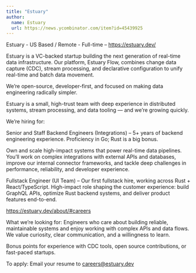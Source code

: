 ```yaml
---
title: "Estuary"
author:
  name: Estuary
  url: https://news.ycombinator.com/item?id=45439925
---
```

Estuary - US Based &#x2F; Remote - Full-time – <a href="https:&#x2F;&#x2F;estuary.dev&#x2F;" rel="nofollow">https:&#x2F;&#x2F;estuary.dev&#x2F;</a>

Estuary is a VC-backed startup building the next generation of real-time data infrastructure.  Our platform, Estuary Flow, combines change data capture (CDC), stream processing, and declarative configuration to unify real-time and batch data movement.

We’re open-source, developer-first, and focused on making data engineering radically simpler.

Estuary is a small, high-trust team with deep experience in distributed systems, stream processing, and data tooling — and we’re growing quickly.

We’re hiring for:

Senior and Staff Backend Engineers (Integrations) – 5+ years of backend engineering experience.  Proficiency in Go; Rust is a big bonus.

Own and scale high-impact systems that power real-time data pipelines.  You’ll work on complex integrations with external APIs and databases, improve our internal connector frameworks, and tackle deep challenges in performance, reliability, and developer experience.

Fullstack Engineer (UI Team) – Our first fullstack hire, working across Rust + React&#x2F;TypeScript.  High-impact role shaping the customer experience: build GraphQL APIs, optimize Rust backend systems, and deliver product features end-to-end.

<a href="https:&#x2F;&#x2F;estuary.dev&#x2F;about&#x2F;#careers" rel="nofollow">https:&#x2F;&#x2F;estuary.dev&#x2F;about&#x2F;#careers</a>

What we’re looking for: Engineers who care about building reliable, maintainable systems and enjoy working with complex APIs and data flows.  We value curiosity, clear communication, and a willingness to learn.

Bonus points for experience with CDC tools, open source contributions, or fast-paced startups.

To apply: Email your resume to careers@estuary.dev
<JobApplication />
